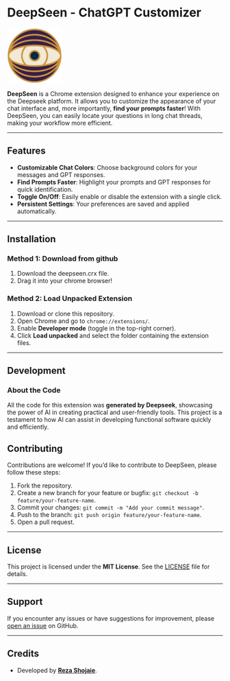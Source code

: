 # DeepSeen - ChatGPT Customizer

![Extension Logo](images/128.png)

**DeepSeen** is a Chrome extension designed to enhance your experience on the Deepseek platform. It allows you to customize the appearance of your chat interface and, more importantly, **find your prompts faster**! With DeepSeen, you can easily locate your questions in long chat threads, making your workflow more efficient.

---

## Features

- **Customizable Chat Colors**: Choose background colors for your messages and GPT responses.
- **Find Prompts Faster**: Highlight your prompts and GPT responses for quick identification.
- **Toggle On/Off**: Easily enable or disable the extension with a single click.
- **Persistent Settings**: Your preferences are saved and applied automatically.

---

## Installation

### Method 1: Download from github
1. Download the deepseen.crx file.
3. Drag it into your chrome browser!

### Method 2: Load Unpacked Extension
1. Download or clone this repository.
2. Open Chrome and go to `chrome://extensions/`.
3. Enable **Developer mode** (toggle in the top-right corner).
4. Click **Load unpacked** and select the folder containing the extension files.

---

## Development

### About the Code
All the code for this extension was **generated by Deepseek**, showcasing the power of AI in creating practical and user-friendly tools. This project is a testament to how AI can assist in developing functional software quickly and efficiently.

## Contributing

Contributions are welcome! If you’d like to contribute to DeepSeen, please follow these steps:

1. Fork the repository.
2. Create a new branch for your feature or bugfix: `git checkout -b feature/your-feature-name`.
3. Commit your changes: `git commit -m "Add your commit message"`.
4. Push to the branch: `git push origin feature/your-feature-name`.
5. Open a pull request.

---

## License

This project is licensed under the **MIT License**. See the [LICENSE](LICENSE) file for details.

---

## Support

If you encounter any issues or have suggestions for improvement, please [open an issue](https://github.com/aludra1809/deepseen/issues) on GitHub.

---

## Credits

- Developed by **[Reza Shojaie](https://github.com/aludra1809)**.